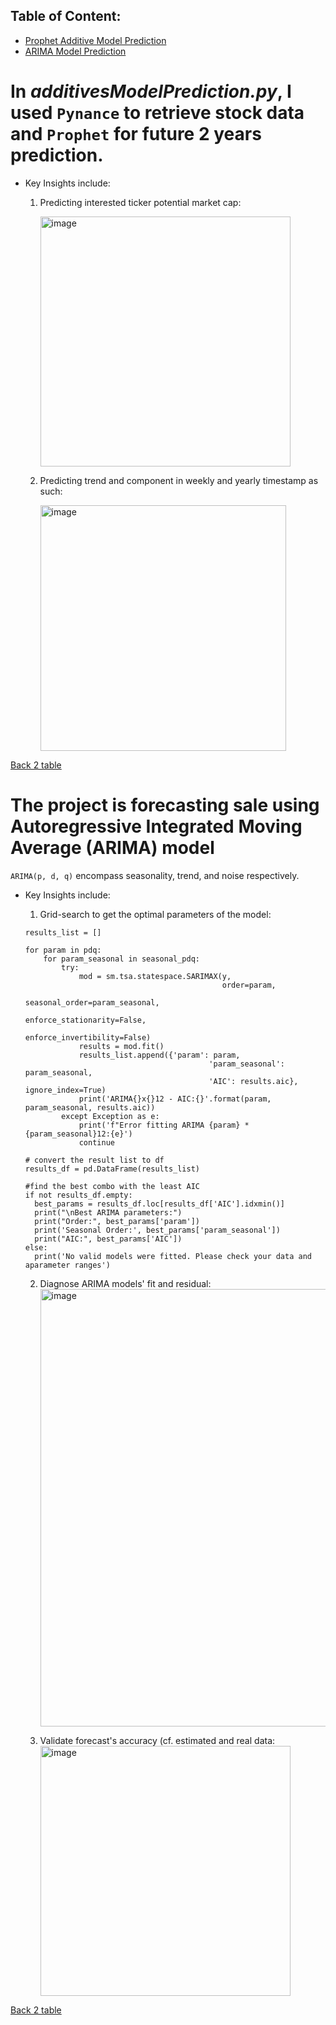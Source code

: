 <a name='back2table'></a>
## Table of Content:
* [Prophet Additive Model Prediction](#additivesModelPrediction)</br>
* [ARIMA Model Prediction](#ARIMAModelPrediction)

<a name='additivesModelPrediction'></a>
# In _additivesModelPrediction.py_, I used `Pynance` to retrieve stock data and `Prophet` for future 2 years prediction.
* Key Insights include:
  1. Predicting interested ticker potential market cap:
     
     <img width="400" alt="image" src="https://github.com/Pinghsuanlin/PythonScopedSkills/assets/96319356/8b110982-2222-43f3-8cb3-79ec37638a16">

  2. Predicting trend and component in weekly and yearly timestamp as such:
     
     <img width="393" alt="image" src="https://github.com/Pinghsuanlin/PythonScopedSkills/assets/96319356/c288a35d-3bb7-4097-b5a5-ba0981950624">

[Back 2 table](#back2table)


<a name='ARIMAModelPrediction'></a>
# The project is forecasting sale using Autoregressive Integrated Moving Average (ARIMA) model
`ARIMA(p, d, q)` encompass seasonality, trend, and noise respectively.

* Key Insights include:
  1. Grid-search to get the optimal parameters of the model:
     
    ```{python}
    results_list = [] 
    
    for param in pdq:
        for param_seasonal in seasonal_pdq:
            try:
                mod = sm.tsa.statespace.SARIMAX(y, 
                                                order=param,
                                                seasonal_order=param_seasonal,
                                                enforce_stationarity=False,
                                                enforce_invertibility=False)
                results = mod.fit()
                results_list.append({'param': param,
                                             'param_seasonal': param_seasonal,
                                             'AIC': results.aic}, ignore_index=True)
                print('ARIMA{}x{}12 - AIC:{}'.format(param, param_seasonal, results.aic))
            except Exception as e:
                print('f"Error fitting ARIMA {param} * {param_seasonal}12:{e}')
                continue
    
    # convert the result list to df
    results_df = pd.DataFrame(results_list)

    #find the best combo with the least AIC
    if not results_df.empty:
      best_params = results_df.loc[results_df['AIC'].idxmin()]
      print("\nBest ARIMA parameters:")
      print("Order:", best_params['param'])
      print('Seasonal Order:', best_params['param_seasonal'])
      print("AIC:", best_params['AIC'])
    else:
      print('No valid models were fitted. Please check your data and aparameter ranges')

    ```

  2. Diagnose ARIMA models' fit and residual:
     <img width="700" alt="image" src="https://github.com/Pinghsuanlin/PythonScopedSkills/assets/96319356/c090a201-f387-46bb-b8a8-5ce9c09aad40">


  3. Validate forecast's accuracy (cf. estimated and real data:
     <img width="400" alt="image" src="https://github.com/Pinghsuanlin/PythonScopedSkills/assets/96319356/df03638c-bd37-486e-b537-baa377d21146">


[Back 2 table](#back2table)

